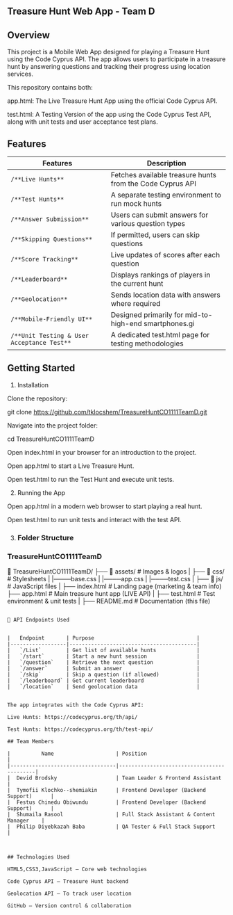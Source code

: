 ## Treasure Hunt Web App - Team D

## Overview

This project is a Mobile Web App designed for playing a Treasure Hunt using the Code Cyprus API. The app allows users to participate in a treasure hunt by answering questions and tracking their progress using location services.

This repository contains both:

app.html: The Live Treasure Hunt App using the official Code Cyprus API.

test.html: A Testing Version of the app using the Code Cyprus Test API, along with unit tests and user acceptance test plans.

## Features

| Features                                   | Description                                               |
|--------------------------------------------|-----------------------------------------------------------|
| `/**Live Hunts**`                          | Fetches available treasure hunts from the Code Cyprus API |
| `/**Test Hunts**`                          | A separate testing environment to run mock hunts          |
| `/**Answer Submission**`                   | Users can submit answers for various question types       |
| `/**Skipping Questions**`                  | If permitted, users can skip questions                    |
| `/**Score Tracking**`                      | Live updates of scores after each question                |
| `/**Leaderboard**`                         | Displays rankings of players in the current hunt          |
| `/**Geolocation**`                         | Sends location data with answers where required           |
| `/**Mobile-Friendly UI**`                  | Designed primarily for mid-to-high-end smartphones.gi     |
| `/**Unit Testing & User Acceptance Test**` | A dedicated test.html page for testing methodologies      |
     

## Getting Started

1.  Installation

Clone the repository:

git clone https://github.com/tklocshem/TreasureHuntCO1111TeamD.git

Navigate into the project folder:

cd TreasureHuntCO1111TeamD

Open index.html in your browser for an introduction to the project.

Open app.html to start a Live Treasure Hunt.

Open test.html to run the Test Hunt and execute unit tests.

2. Running the App

Open app.html in a modern web browser to start playing a real hunt.

Open test.html to run unit tests and interact with the test API.

3.  ### Folder Structure

### TreasureHuntCO1111TeamD


📂 TreasureHuntCO1111TeamD/
├── 📂 assets/            # Images & logos
|
├── 📂 css/               # Stylesheets
|      |────base.css
|      |────app.css
|      |────test.css
|
├── 📂 js/                # JavaScript files
|
├── index.html            # Landing page (marketing & team info)
├── app.html              # Main treasure hunt app (LIVE API)
|
├── test.html             # Test environment & unit tests
|
├── README.md             # Documentation (this file)
```

📡 API Endpoints Used


|   Endpoint       | Purpose                                 |
|------------------|-----------------------------------------|
|   `/List`        | Get list of available hunts             |
|   `/start`       | Start a new hunt session                |
|   `/question`    | Retrieve the next question              |
|   `/answer`      | Submit an answer                        |
|   `/skip`        | Skip a question (if allowed)            |
|   `/leaderboard` | Get current leaderboard                 |
|   `/location`    | Send geolocation data                   |


The app integrates with the Code Cyprus API:

Live Hunts: https://codecyprus.org/th/api/

Test Hunts: https://codecyprus.org/th/test-api/

## Team Members

|          Name                    | Position                                  |
|----------------------------------|-------------------------------------------|
|  Devid Brodsky                   | Team Leader & Frontend Assistant          |     
|  Tymofii Klochko--shemiakin      | Frontend Developer (Backend Support)      |
|  Festus Chinedu Obiwundu         | Frontend Developer (Backend Support)      |
|  Shumaila Rasool                 | Full Stack Assistant & Content Manager    |
|  Philip Diyebkazah Baba          | QA Tester & Full Stack Support            |



## Technologies Used

HTML5,CSS3,JavaScript – Core web technologies

Code Cyprus API – Treasure Hunt backend

Geolocation API – To track user location

GitHub – Version control & collaboration

